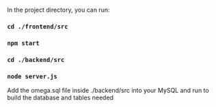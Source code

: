 In the project directory, you can run:

### `cd ./frontend/src`
### `npm start`

### `cd ./backend/src`
### `node server.js`

Add the omega.sql file inside ./backend/src into your MySQL and run to build the database and tables needed